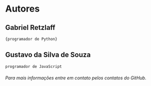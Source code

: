 # Autores

## Gabriel Retzlaff
~~~~python
{programador de Python}
~~~~
## Gustavo da Silva de Souza
~~~~java
programador de JavaScript
~~~~

###### Para mais informações entre em contato pelos contatos do GitHub.